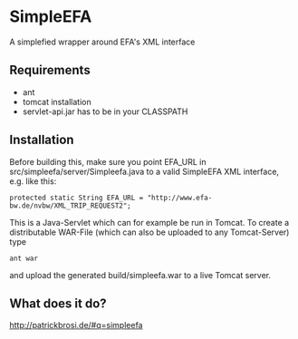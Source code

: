 # SimpleEFA #

A simplefied wrapper around EFA's XML interface

## Requirements ##

* ant
* tomcat installation
* servlet-api.jar has to be in your CLASSPATH

## Installation ##

Before building this, make sure you point EFA_URL in src/simpleefa/server/Simpleefa.java to a valid SimpleEFA XML interface, e.g. like this:

    protected static String EFA_URL = "http://www.efa-bw.de/nvbw/XML_TRIP_REQUEST2";

This is a Java-Servlet which can for example be run in Tomcat. To create a distributable WAR-File (which can also be uploaded to any Tomcat-Server) type

    ant war

and upload the generated build/simpleefa.war to a live Tomcat server.

## What does it do? ##

http://patrickbrosi.de/#q=simpleefa
